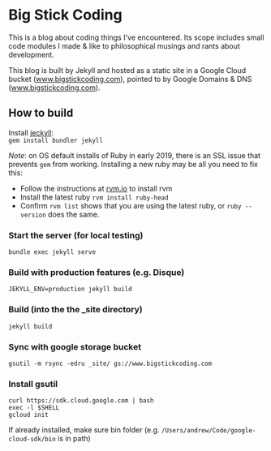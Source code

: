 # Big Stick Coding

This is a blog about coding things I've encountered. Its scope includes small code modules I made & like to philosophical musings and rants about development.

This blog is built by Jekyll and hosted as a static site in a Google Cloud bucket (www.bigstickcoding.com), pointed to by Google Domains & DNS (www.bigstickcoding.com).

## How to build

Install [jeckyll](https://jekyllrb.com/):  
`gem install bundler jekyll`

_Note_: on OS default installs of Ruby in early 2019, there is an SSL issue that prevents `gem` from working. Installing a new ruby may be all you need to fix this:
* Follow the instructions at [rvm.io](https://rvm.io/) to install rvm
* Install the latest ruby `rvm install ruby-head`
* Confirm `rvm list` shows that you are using the latest ruby, or `ruby --version` does the same.

### Start the server (for local testing)
`bundle exec jekyll serve`

### Build with production features (e.g. Disque)
`JEKYLL_ENV=production jekyll build`

### Build (into the the \_site directory)
`jekyll build`

### Sync with google storage bucket
`gsutil -m rsync -edru _site/ gs://www.bigstickcoding.com`

### Install gsutil
```
curl https://sdk.cloud.google.com | bash
exec -l $SHELL
gcloud init
```

If already installed, make sure bin folder (e.g. `/Users/andrew/Code/google-cloud-sdk/bin` is in path)

